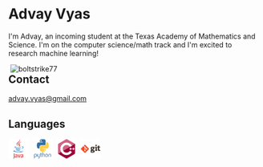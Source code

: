 # Advay Vyas 

I'm Advay, an incoming student at the Texas Academy of Mathematics and Science. I'm on the computer science/math track and I'm excited to research machine learning! 

<img align="right" src="https://github-readme-stats.vercel.app/api?username=boltstrike77&show_icons=true&theme= algolia" alt="boltstrike77" width="500" mb="12px" />

## Contact

[advay.vyas@gmail.com](mailto:advay.vyas@gmail.com)


## Languages

<div>
  <img src="https://github.com/devicons/devicon/blob/master/icons/java/java-original-wordmark.svg" title="Java" alt="Java" width="40" height="40"/>&nbsp;
  <img src="https://github.com/devicons/devicon/blob/master/icons/python/python-original-wordmark.svg" title="Python" alt="Python" width="40" height="40"/>&nbsp;
  <img src="https://github.com/devicons/devicon/blob/master/icons/cplusplus/cplusplus-original.svg" title="C++" alt="C++" width="40" height="40"/>&nbsp;
  <img src="https://github.com/devicons/devicon/blob/master/icons/git/git-original-wordmark.svg" title="Git" alt="Git" width="40" height="40"/>&nbsp;
</div>
